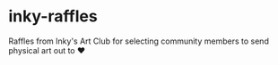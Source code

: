 # inky-raffles
Raffles from Inky's Art Club for selecting community members to send physical art out to ❤️
